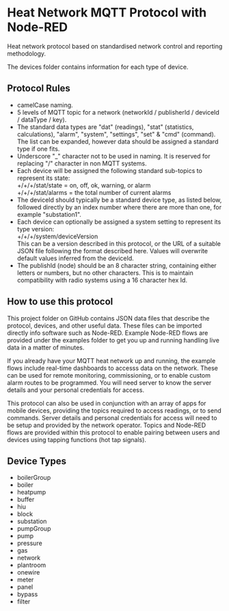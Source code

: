 # Heat Network MQTT Protocol with Node-RED
Heat network protocol based on standardised network control and reporting methodology.

The devices folder contains information for each type of device.

## Protocol Rules

* camelCase naming.
* 5 levels of MQTT topic for a network (networkId / publisherId / deviceId / dataType / key).
* The standard data types are "dat" (readings), "stat" (statistics, calculations), "alarm", "system", "settings", "set" & "cmd" (command). The list can be expanded, however data should be assigned a standard type if one fits.
* Underscore "_" character not to be used in naming. It is reserved for replacing "/" character in non MQTT systems.
* Each device will be assigned the following standard sub-topics to represent its state:<br>
  +/+/+/stat/state = on, off, ok, warning, or alarm<br>
  +/+/+/stat/alarms = the total number of current alarms
* The deviceId should typically be a standard device type, as listed below, followed directly by an index number where there are more than one, for example "substation1".
* Each device can optionally be assigned a system setting to represent its type version:<br>
  +/+/+/system/deviceVersion<br>
  This can be a version described in this protocol, or the URL of a suitable JSON file following the format described here. Values will overwrite default values inferred from the deviceId.
* The publishId (node) should be an 8 character string, containing either letters or numbers, but no other characters. This is to maintain compatibility with radio systems using a 16 character hex Id.

## How to use this protocol

This project folder on GitHub contains JSON data files that describe the protocol, devices, and other useful data.  These files can be imported directly info software such as Node-RED. Example Node-RED flows are provided under the examples folder to get you up and running handling live data in a matter of minutes. 

If you already have your MQTT heat network up and running, the example flows include real-time dashboards to accesss data on the network. These can be used for remote monitoring, commissioning, or to enable custom alarm routes to be programmed.  You will need server to know the server details and your personal credentials for access.

This protocol can also be used in conjunction with an array of apps for mobile devices, providing the topics required to access readings, or to send commands. Server details and personal credentials for access will need to be setup and provided by the network operator. Topics and Node-RED flows are provided within this protocol to enable pairing between users and devices using tapping functions (hot tap signals).

## Device Types

* boilerGroup
* boiler
* heatpump
* buffer
* hiu
* block
* substation
* pumpGroup
* pump
* pressure
* gas
* network
* plantroom
* onewire
* meter
* panel
* bypass
* filter
